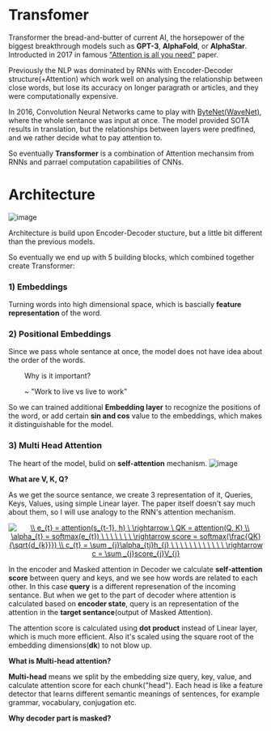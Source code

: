 # Transfomer
Transformer the bread-and-butter of current AI, the horsepower of the biggest breakthrough models such as __GPT-3__, __AlphaFold__, or __AlphaStar__. Introducted in 2017 in famous ["Attention is all you need"](https://arxiv.org/pdf/1706.03762.pdf) paper. 

Previously the NLP was dominated by RNNs with Encoder-Decoder structure(+Attention) which work well on analysing the relationship between close words, but lose its accuracy on longer paragrath or articles, and they were computationally expensive. 

In 2016, Convolution Neural Networks came to play with [ByteNet(WaveNet)](https://deepmind.com/blog/article/wavenet-generative-model-raw-audio), where the whole sentance was input at once. The model provided SOTA results in translation, but the relationships between layers were predfined, and we rather decide what to pay attention to. 

So eventually __Transformer__ is a combination of Attention mechansim from RNNs and parrael computation capabilities of CNNs. 

# Architecture

![image](https://github.com/maciejbalawejder/DeepLearning-collection/blob/main/NLP/Transformer/transformerE-D.png)

Architecture is build upon Encoder-Decoder stucture, but a little bit different than the previous models. 

So eventually we end up with 5 building blocks, which combined together create Transformer:
### 1) __Embeddings__  
Turning words into high dimensional space, which is bascially __feature representation__ of the word.
### 2) __Positional Embeddings__
Since we pass whole sentance at once, the model does not have idea about the order of the words. 

&nbsp;&nbsp;&nbsp;&nbsp;&nbsp;&nbsp;&nbsp; Why is it important? 

&nbsp;&nbsp;&nbsp;&nbsp;&nbsp;&nbsp;&nbsp; ~ "Work to live vs live to work"

So we can trained additional __Embedding layer__ to recognize the positions of the word, or add certain __sin and cos__ value to the embeddings, which makes it distinguishable for the model.

### 3) __Multi Head Attention__ 
The heart of the model, bulid on __self-attention__ mechanism.
![image](https://github.com/maciejbalawejder/DeepLearning-collection/blob/main/NLP/Transformer/multihead.PNG)

__What are V, K, Q?__

As we get the source sentance, we create 3 representation of it, Queries, Keys, Values, using simple Linear layer. The paper itself doesn't say much about them, so I will use analogy to the RNN's attention mechanism.
<p align="center">
<a href="https://www.codecogs.com/eqnedit.php?latex=\dpi{120}&space;\\&space;e_{t}&space;=&space;attention(s_{t-1},&space;h)&space;\&space;\rightarrow&space;\&space;QK&space;=&space;attention(Q,&space;K)&space;\\&space;\alpha_{t}&space;=&space;softmax(e_{t})&space;\&space;\&space;\&space;\&space;\&space;\&space;\&space;\rightarrow&space;score&space;=&space;softmax(\frac{QK}{\sqrt{d_{k}}})&space;\\&space;c_{t}&space;=&space;\sum&space;_{j}\alpha_{tj}h_{j}&space;\&space;\&space;\&space;\&space;\&space;\&space;\&space;\&space;\&space;\&space;\&space;\&space;\rightarrow&space;c&space;=&space;\sum&space;_{j}score_{j}V_{j}" target="_blank"><img src="https://latex.codecogs.com/gif.latex?\dpi{120}&space;\\&space;e_{t}&space;=&space;attention(s_{t-1},&space;h)&space;\&space;\rightarrow&space;\&space;QK&space;=&space;attention(Q,&space;K)&space;\\&space;\alpha_{t}&space;=&space;softmax(e_{t})&space;\&space;\&space;\&space;\&space;\&space;\&space;\&space;\rightarrow&space;score&space;=&space;softmax(\frac{QK}{\sqrt{d_{k}}})&space;\\&space;c_{t}&space;=&space;\sum&space;_{j}\alpha_{tj}h_{j}&space;\&space;\&space;\&space;\&space;\&space;\&space;\&space;\&space;\&space;\&space;\&space;\&space;\rightarrow&space;c&space;=&space;\sum&space;_{j}score_{j}V_{j}" title="\\ e_{t} = attention(s_{t-1}, h) \ \rightarrow \ QK = attention(Q, K) \\ \alpha_{t} = softmax(e_{t}) \ \ \ \ \ \ \ \rightarrow score = softmax(\frac{QK}{\sqrt{d_{k}}}) \\ c_{t} = \sum _{j}\alpha_{tj}h_{j} \ \ \ \ \ \ \ \ \ \ \ \ \rightarrow c = \sum _{j}score_{j}V_{j}" /></a>
</p>

In the encoder and Masked attention in Decoder we calculate __self-attention score__ between query and keys, and we see how words are related to each other. In this case __query__ is a different represenation of the incoming sentance. 
But when we get to the part of decoder where attention is calculated based on __encoder state__, query is an representation of the attention in the __target sentance__(output of Masked Attention). 

The attention score is calculated using __dot product__ instead of Linear layer, which is much more efficient. Also it's scaled using the square root of the embedding dimensions(__dk__) to not blow up.

__What is Multi-head attention?__

__Multi-head__ means we split by the embedding size query, key, value, and calculate attention score for each chunk("head"). Each head is like a feature detector that learns different semantic meanings of sentences, for example grammar, vocabulary, conjugation etc. 

__Why decoder part is masked?__




